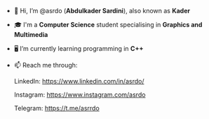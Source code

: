 - 👋 Hi, I’m @asrdo (**Abdulkader Sardini**), also known as **Kader**
- 🎓 I'm a **Computer Science** student specialising in **Graphics and Multimedia**
- 🖥 I’m currently learning programming in **C++**
- 📫 Reach me through:

    LinkedIn: https://www.linkedin.com/in/asrdo/
    
    Instagram: https://www.instagram.com/asrdo
    
    Telegram: https://t.me/asrrdo

<!---
asrdo/asrdo is a ✨ special ✨ repository because its `README.md` (this file) appears on your GitHub profile.
You can click the Preview link to take a look at your changes.
--->
